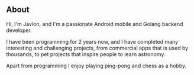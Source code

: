 ## About

Hi, I'm Javlon, and I'm a passionate Android mobile and Golang backend developer.

I have been programming for 2 years now, and I have completed many interesting and challenging projects, from commercial
apps that is used by thousands, to pet projects that inspire people to learn astronomy.

Apart from programming I enjoy playing ping-pong and chess as a hobby.

